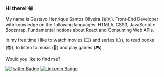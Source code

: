 ### Hi there! 😁

My name is Gustavo Henrique Santos Oliveira (🇧🇷). Front-End Developer with knowledge on the following languages: HTML5, CSS3, JavaScript e Bootstrap. Fundamental notions about React and Consuming Web APIs.

In my free time I like  to watch movies (🎞️) and series (📺), to read books (📚), to listen to music (🎵) and play games (🎮)

Would you like to find me?


[![Twitter Badge](https://img.shields.io/badge/-Twitter-1ca0f1?style=flat-square&labelColor=1ca0f1&logo=twitter&logoColor=white&link=https://twitter.com/wakeupgus)](https://twitter.com/felipefialho_)
[![Linkedin Badge](https://img.shields.io/badge/-LinkedIn-blue?style=flat-square&logo=Linkedin&logoColor=white&link=https://www.linkedin.com/in/felipefialho)](https://www.linkedin.com/in/gustavo-oliveira-74b621186/)
